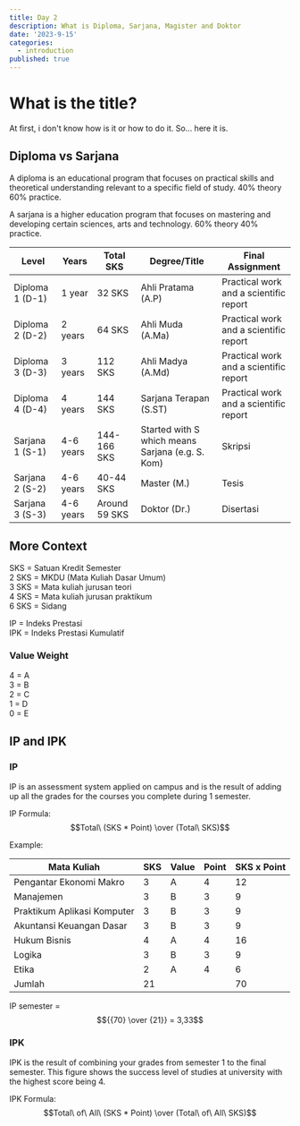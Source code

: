 ```yaml
---
title: Day 2
description: What is Diploma, Sarjana, Magister and Doktor
date: '2023-9-15'
categories:
  - introduction
published: true
---
```


# What is the title?

At first, i don't know how is it or how to do it. So... here it is.

## Diploma vs Sarjana

A diploma is an educational program that focuses on practical skills and theoretical understanding relevant to a specific field of study. 40% theory 60% practice.

A sarjana is a higher education program that focuses on mastering and developing certain sciences, arts and technology. 60% theory 40% practice.

| Level           | Years     | Total SKS     | Degree/Title                                     | Final Assignment                       |
| --------------- | --------- | ------------- | ------------------------------------------------ | -------------------------------------- |
| Diploma 1 (D-1) | 1 year    | 32 SKS        | Ahli Pratama (A.P)                               | Practical work and a scientific report |
| Diploma 2 (D-2) | 2 years   | 64 SKS        | Ahli Muda (A.Ma)                                 | Practical work and a scientific report |
| Diploma 3 (D-3) | 3 years   | 112 SKS       | Ahli Madya (A.Md)                                | Practical work and a scientific report |
| Diploma 4 (D-4) | 4 years   | 144 SKS       | Sarjana Terapan (S.ST)                           | Practical work and a scientific report |
| Sarjana 1 (S-1) | 4-6 years | 144-166 SKS   | Started with S which means Sarjana (e.g. S. Kom) | Skripsi                                |
| Sarjana 2 (S-2) | 4-6 years | 40-44 SKS     | Master (M.)                                      | Tesis                                  |
| Sarjana 3 (S-3) | 4-6 years | Around 59 SKS | Doktor (Dr.)                                     | Disertasi                              |

## More Context

SKS = Satuan Kredit Semester  
2 SKS = MKDU (Mata Kuliah Dasar Umum)  
3 SKS = Mata kuliah jurusan teori  
4 SKS = Mata kuliah jurusan praktikum  
6 SKS = Sidang

IP = Indeks Prestasi  
IPK = Indeks Prestasi Kumulatif

### Value Weight

4 = A  
3 = B  
2 = C  
1 = D  
0 = E

## IP and IPK

### IP

IP is an assessment system applied on campus and is the result of adding up all the grades for the courses you complete during 1 semester.

IP Formula: $$Total\ (SKS * Point) \over (Total\ SKS)$$

Example:

| Mata Kuliah                 | SKS | Value | Point | SKS x Point |
| --------------------------- | --- | ----- | ----- | ----------- |
| Pengantar Ekonomi Makro     | 3   | A     | 4     | 12          |
| Manajemen                   | 3   | B     | 3     | 9           |
| Praktikum Aplikasi Komputer | 3   | B     | 3     | 9           |
| Akuntansi Keuangan Dasar    | 3   | B     | 3     | 9           |
| Hukum Bisnis                | 4   | A     | 4     | 16          |
| Logika                      | 3   | B     | 3     | 9           |
| Etika                       | 2   | A     | 4     | 6           |
| Jumlah                      | 21  |       |       | 70          |

IP semester = $${{70} \over {21}} = 3,33$$

### IPK

IPK is the result of combining your grades from semester 1 to the final semester. This figure shows the success level of studies at university with the highest score being 4.

IPK Formula: $$Total\ of\ All\ (SKS * Point) \over (Total\ of\ All\ SKS)$$
